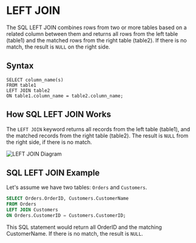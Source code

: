 # LEFT JOIN

The SQL LEFT JOIN combines rows from two or more tables based on a related column between them and returns all rows from the left table (table1) and the matched rows from the right table (table2). If there is no match, the result is `NULL` on the right side.

## Syntax
```
SELECT column_name(s)
FROM table1
LEFT JOIN table2
ON table1.column_name = table2.column_name;
```

## How SQL LEFT JOIN Works

The `LEFT JOIN` keyword returns all records from the left table (table1), and the matched records from the right table (table2). The result is `NULL` from the right side, if there is no match.

![LEFT JOIN Diagram](https://www.w3schools.com/sql/img_leftjoin.gif)

## SQL LEFT JOIN Example

Let's assume we have two tables: `Orders` and `Customers`.

```sql
SELECT Orders.OrderID, Customers.CustomerName
FROM Orders
LEFT JOIN Customers
ON Orders.CustomerID = Customers.CustomerID;
```

This SQL statement would return all OrderID and the matching CustomerName. If there is no match, the result is `NULL`.